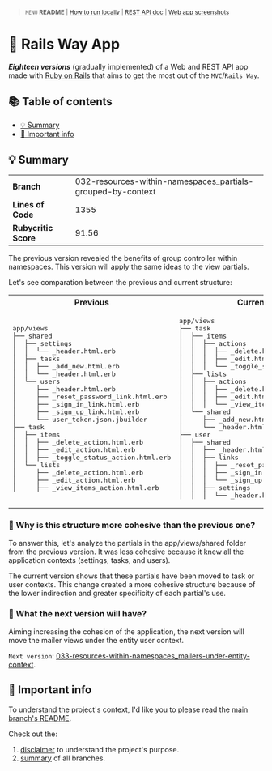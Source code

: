 <small>

> `MENU` **README** | [How to run locally](./docs/00_INSTALLATION.md) | [REST API doc](./docs/01_REST_API_DOC.md) | [Web app screenshots](./docs/02_WEB_APP_SCREENSHOTS.md)

</small>

# 🚆 Rails Way App <!-- omit in toc -->

_**Eighteen versions**_ (gradually implemented) of a Web and REST API app made with [Ruby on Rails](https://guides.rubyonrails.org/) that aims to get the most out of the `MVC`/`Rails Way`.

## 📚 Table of contents <!-- omit in toc -->

- [💡 Summary](#-summary)
- [📣 Important info](#-important-info)

## 💡 Summary

<table>
  <tr><td><strong>Branch</strong></td><td>032-resources-within-namespaces_partials-grouped-by-context</td></tr>
  <tr><td><strong>Lines of Code</strong></td><td>1355</td></tr>
  <tr><td><strong>Rubycritic Score</strong></td><td>91.56</td></tr>
</table>

The previous version revealed the benefits of group controller within namespaces. This version will apply the same ideas to the view partials.

Let's see comparation between the previous and current structure:

<table>
  <tr>
    <th>Previous</th>
    <th>Current</th>
  </tr>
  <tr>
    <td>
      <pre>
app/views
├── shared
│  ├── settings
│  │  └── _header.html.erb
│  ├── tasks
│  │  ├── _add_new.html.erb
│  │  └── _header.html.erb
│  └── users
│     ├── _header.html.erb
│     ├── _reset_password_link.html.erb
│     ├── _sign_in_link.html.erb
│     ├── _sign_up_link.html.erb
│     └── user_token.json.jbuilder
├── task
│  ├── items
│  │  ├── _delete_action.html.erb
│  │  ├── _edit_action.html.erb
│  │  ├── _toggle_status_action.html.erb
│  └── lists
│     ├── _delete_action.html.erb
│     ├── _edit_action.html.erb
│     ├── _view_items_action.html.erb</pre>
    </td>
    <td>
      <pre>
app/views
├── task
│  ├── items
│  │  ├── actions
│  │  │  ├── _delete.html.erb
│  │  │  ├── _edit.html.erb
│  │  │  └── _toggle_status.html.erb
│  ├── lists
│  │  ├── actions
│  │  │  ├── _delete.html.erb
│  │  │  ├── _edit.html.erb
│  │  │  └── _view_items.html.erb
│  └── shared
│     ├── _add_new.html.erb
│     └── _header.html.erb
├── user
│  ├── shared
│  │  ├── _header.html.erb
│  │  ├── links
│  │  │  ├── _reset_password.html.erb
│  │  │  ├── _sign_in.html.erb
│  │  │  └── _sign_up.html.erb
│  │  ├── settings
│  │  │  └── _header.html.erb</pre>
    </td>
  </tr>
</table>

### 🤔 Why is this structure more cohesive than the previous one? <!-- omit in toc -->

To answer this, let's analyze the partials in the app/views/shared folder from the previous version. It was less cohesive because it knew all the application contexts (settings, tasks, and users).

The current version shows that these partials have been moved to task or user contexts. This change created a more cohesive structure because of the lower indirection and greater specificity of each partial's use.

### 🔎 What the next version will have? <!-- omit in toc -->

Aiming increasing the cohesion of the application, the next version will move the mailer views under the entity user context.

`Next version`: [033-resources-within-namespaces_mailers-under-entity-context](https://github.com/solid-process/rails-way-app/tree/033-resources-within-namespaces_mailers-under-entity-context?tab=readme-ov-file).

## 📣 Important info

To understand the project's context, I'd like you to please read the [main branch's README](https://github.com/solid-process/rails-way-app/tree/main?tab=readme-ov-file).

Check out the:
1. [disclaimer](https://github.com/solid-process/rails-way-app/tree/main?tab=readme-ov-file#-disclaimer) to understand the project's purpose.
2. [summary](https://github.com/solid-process/rails-way-app/tree/main?tab=readme-ov-file#-repository-branches) of all branches.
